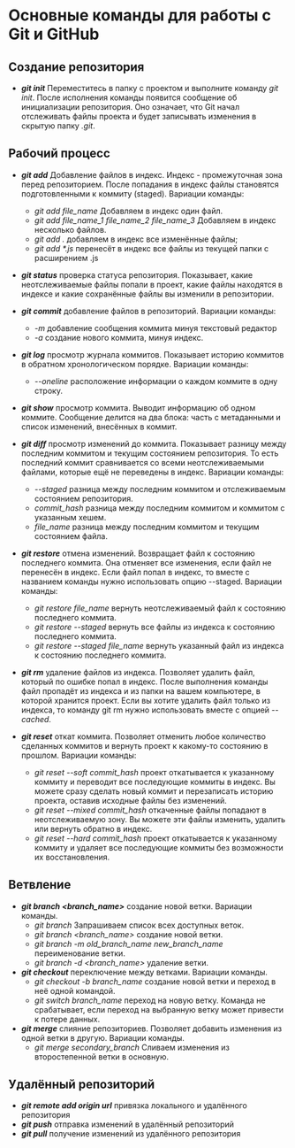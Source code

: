 # Основные команды для работы с Git и GitHub

## Создание репозитория
* ___git init___ Переместитесь в папку с проектом и выполните команду *git init*.
После исполнения команды появится сообщение об инициализации репозитория.
Оно означает, что Git начал отслеживать файлы проекта и будет записывать изменения в скрытую папку *.git*.

## Рабочий процесс
* ___git add___ Добавление файлов в индекс. Индекс - промежуточная зона перед репозиторием. 
После попадания в индекс файлы становятся подготовленными к коммиту (staged).
 Вариации команды:
    * *git add file_name* Добавляем в индекс один файл.
    * *git add file_name_1 file_name_2 file_name_3* Добавляем в индекс несколько файлов.
    * *git add .* добавляем в индекс все изменённые файлы; 
    * _git add *.js_ перенесёт в индекс все файлы из текущей папки с расширением .js

* ___git status___ проверка статуса репозитория. Показывает, какие неотслеживаемые файлы попали в проект, какие файлы находятся в индексе и какие сохранённые файлы вы изменили в репозитории.
* ___git commit___ добавление файлов в репозиторий. Вариации команды:
    + *-m* добавление сообщения коммита минуя текстовый редактор
    + *-a* создание нового коммита, минуя индекс. 
* ___git log___ просмотр журнала коммитов. Показывает историю коммитов в обратном хронологическом порядке.
Вариации команды:
    + *--oneline* расположение информации о каждом коммите в одну строку.
* ___git show___ просмотр коммита. Выводит информацию об одном коммите. Сообщение делится на два блока: часть с метаданными и список изменений, внесённых в коммит.
* ___git diff___ просмотр изменений до коммита. Показывает разницу между последним коммитом и текущим состоянием репозитория. То есть последний коммит сравнивается со всеми неотслеживаемыми файлами, которые ещё не переведены в индекс.
Вариации команды: 
    + *--staged* разница между последним коммитом и отслеживаемым состоянием репозитория.
    + *commit_hash* разница между последним коммитом и коммитом с указанным хешем.
    + *file_name* разница между последним коммитом и текущим состоянием файла.
* ___git restore___ отмена изменений. Возвращает файл к состоянию последнего коммита. Она отменяет все изменения, если файл не перенесён в индекс. Если файл попал в индекс, то вместе с названием команды нужно использовать опцию --staged.
Вариации команды:
    + *git restore file_name* вернуть неотслеживаемый файл к состоянию последнего коммита.
    + *git restore --staged* вернуть все файлы из индекса к состоянию последнего коммита.
    + *git restore --staged file_name* вернуть указанный файл из индекса к состоянию последнего коммита.
* ___git rm___ удаление файлов из индекса. Позволяет удалить файл, который по ошибке попал в индекс.
После выполнения команды файл пропадёт из индекса и из папки на вашем компьютере, в которой хранится проект.
Если вы хотите удалить файл только из индекса, то команду git rm нужно использовать вместе с опцией *--cached*.
* ___git reset___ откат коммита. Позволяет отменить любое количество сделанных коммитов и вернуть проект к какому-то состоянию в прошлом.
Вариации команды:
    + *git reset --soft commit_hash* проект откатывается к указанному коммиту и переводит все последующие коммиты в индекс. Вы можете сразу сделать новый коммит и перезаписать историю проекта, оставив исходные файлы без изменений.
    + *git reset --mixed commit_hash* откаченные файлы попадают в неотслеживаемую зону. Вы можете эти файлы изменить, удалить или вернуть обратно в индекс.
    + *git reset --hard commit_hash* проект откатывается к указанному коммиту и удаляет все последующие коммиты без возможности их восстановления.

## Ветвление
* ___git branch <branch_name>___ создание новой ветки. 
Вариации команды.
    + *git branch* Запрашиваем список всех доступных веток.
    + *git branch <branch_name>* создание новой ветки.
    + *git branch -m old_branch_name new_branch_name* переименование ветки.
    + *git branch -d <branch_name>* удаление ветки.
* ___git checkout___ переключение между ветками. 
Вариации команды.
    + *git checkout -b branch_name* создание новой ветки и переход в неё одной командой.
    + *git switch branch_name* переход на новую ветку. Команда не срабатывает, если переход на выбранную ветку может привести к потере данных.
* ___git merge___ слияние репозиториев. Позволяет добавить изменения из одной ветки в другую.
Вариации команды.
    + *git merge secondary_branch* Сливаем изменения из второстепенной ветки в основную.

## Удалённый репозиторий
* ___git remote add origin url___ привязка локального и удалённого репозитория
* ___git push___ отправка изменений в удалённый репозиторий
* ___git pull___ получение изменений из удалённого репозитория